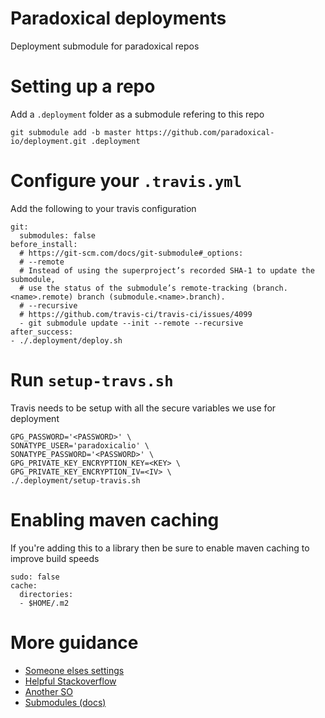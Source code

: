 # Paradoxical deployments
Deployment submodule for paradoxical repos

# Setting up a repo
Add a `.deployment` folder as a submodule refering to this repo
```
git submodule add -b master https://github.com/paradoxical-io/deployment.git .deployment
```

# Configure your `.travis.yml`
Add the following to your travis configuration
```
git:
  submodules: false
before_install:
  # https://git-scm.com/docs/git-submodule#_options:
  # --remote
  # Instead of using the superproject’s recorded SHA-1 to update the submodule,
  # use the status of the submodule’s remote-tracking (branch.<name>.remote) branch (submodule.<name>.branch).
  # --recursive
  # https://github.com/travis-ci/travis-ci/issues/4099
  - git submodule update --init --remote --recursive
after_success:
- ./.deployment/deploy.sh
```

# Run `setup-travs.sh`
Travis needs to be setup with all the secure variables we use for deployment

```
GPG_PASSWORD='<PASSWORD>' \
SONATYPE_USER='paradoxicalio' \
SONATYPE_PASSWORD='<PASSWORD>' \
GPG_PRIVATE_KEY_ENCRYPTION_KEY=<KEY> \
GPG_PRIVATE_KEY_ENCRYPTION_IV=<IV> \
./.deployment/setup-travis.sh
```

# Enabling maven caching
If you're adding this to a library then be sure to enable maven caching to improve build speeds
```
sudo: false
cache:
  directories:
  - $HOME/.m2
```

# More guidance
- [Someone elses settings](https://gist.github.com/m3t/df29ec4e0aae167f99c8)
- [Helpful Stackoverflow](http://stackoverflow.com/questions/9189575/git-submodule-tracking-latest/9189815#9189815)
- [Another SO](http://stackoverflow.com/questions/1777854/git-submodules-specify-a-branch-tag/18799234#18799234)
- [Submodules (docs)](https://git-scm.com/book/en/v2/Git-Tools-Submodules)
